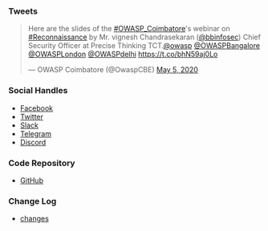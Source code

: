 ### Tweets

<div class="center">

<blockquote class="twitter-tweet"><p lang="en" dir="ltr">Here are the slides of the <a href="https://twitter.com/hashtag/OWASP_Coimbatore?src=hash&amp;ref_src=twsrc%5Etfw">#OWASP_Coimbatore</a>&#39;s webinar on <a href="https://twitter.com/hashtag/Reconnaissance?src=hash&amp;ref_src=twsrc%5Etfw">#Reconnaissance</a> by Mr. vignesh Chandrasekaran (<a href="https://twitter.com/bbinfosec?ref_src=twsrc%5Etfw">@bbinfosec</a>) Chief Security Officer at Precise Thinking TCT.<a href="https://twitter.com/owasp?ref_src=twsrc%5Etfw">@owasp</a> <a href="https://twitter.com/OWASPBangalore?ref_src=twsrc%5Etfw">@OWASPBangalore</a> <a href="https://twitter.com/OWASPLondon?ref_src=twsrc%5Etfw">@OWASPLondon</a> <a href="https://twitter.com/OWASPdelhi?ref_src=twsrc%5Etfw">@OWASPdelhi</a> <a href="https://t.co/bhN59aj0Lo">https://t.co/bhN59aj0Lo</a></p>&mdash; OWASP Coimbatore (@OwaspCBE) <a href="https://twitter.com/OwaspCBE/status/1257523703857831937?ref_src=twsrc%5Etfw">May 5, 2020</a></blockquote> 

</div>

### Social Handles
* [Facebook](https://m.facebook.com/pages/OWASP-Coimbatore/2452200205060061)
* [Twitter](https://twitter.com/OwaspCBE?lang=en)
* [Slack](https://join.slack.com/t/owaspcoimbatore/shared_invite/zt-dzjz7u5t-4Nab~nJKCn7cHkTKY_wu7A)
* [Telegram](https://t.me/joinchat/AAAAAEf26WPpZcPe7B3mRw)
* [Discord](https://discord.gg/N9QUA2K)

### Code Repository
* [GitHub](https://github.com/OWASP/www-chapter-coimbatore)

### Change Log
* [changes](https://github.com/OWASP/www-chapter-coimbatore/commits/master)
